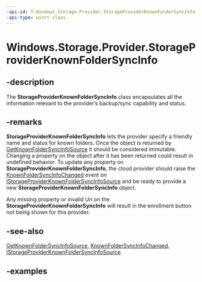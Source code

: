 ```yaml
---
-api-id: T:Windows.Storage.Provider.StorageProviderKnownFolderSyncInfo
-api-type: winrt class
---
```


# Windows.Storage.Provider.StorageProviderKnownFolderSyncInfo

<!--
public sealed class StorageProviderKnownFolderSyncInfo
-->

## -description

The **StorageProviderKnownFolderSyncInfo** class encapsulates all the information relevant to the provider’s backup/sync capability and status.

## -remarks

**StorageProviderKnownFolderSyncInfo** lets the provider specify a friendly name and status for known folders. Once the object is returned by [GetKnownFolderSyncInfoSource](istorageproviderknownfoldersyncinfosourcefactory_getknownfoldersyncinfosource_1598084472.md) it should be considered immutable. Changing a property on the object after it has been returned could result in undefined behavior. To update any property on **StorageProviderKnownFolderSyncInfo**, the cloud provider should raise the [KnownFolderSyncInfoChanged](istorageproviderknownfoldersyncinfosource_knownfoldersyncinfochanged.md) event on [IStorageProviderKnownFolderSyncInfoSource](istorageproviderknownfoldersyncinfosource.md) and be ready to provide a new **StorageProviderKnownFolderSyncInfo** object.

Any missing property or invalid Uri on the **StorageProviderKnownFolderSyncInfo** will result in the enrollment button not being shown for this provider.

## -see-also

[GetKnownFolderSyncInfoSource](istorageproviderknownfoldersyncinfosourcefactory_getknownfoldersyncinfosource_1598084472.md), [KnownFolderSyncInfoChanged](istorageproviderknownfoldersyncinfosource_knownfoldersyncinfochanged.md), [IStorageProviderKnownFolderSyncInfoSource](istorageproviderknownfoldersyncinfosource.md)

## -examples

